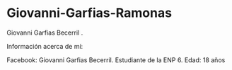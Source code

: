 # Giovanni-Garfias-Ramonas
Giovanni Garfias Becerril .

Información acerca de mí:

Facebook: Giovanni Garfias Becerril.
Estudiante de la ENP 6.
Edad: 18 años
